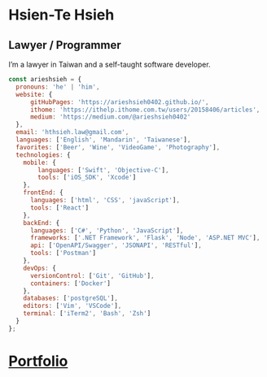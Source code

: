 Hsien-Te Hsieh 
===============================  

Lawyer / Programmer 
-------------------  

I’m a lawyer in Taiwan and a self-taught software developer.

```javascript
const arieshsieh = {
  pronouns: 'he' | 'him',
  website: {
      gitHubPages: 'https://arieshsieh0402.github.io/',
      ithome: 'https://ithelp.ithome.com.tw/users/20158406/articles',
      medium: 'https://medium.com/@arieshsieh0402'
  },
  email: 'hthsieh.law@gmail.com',
  languages: ['English', 'Mandarin', 'Taiwanese'],
  favorites: ['Beer', 'Wine', 'VideoGame', 'Photography'],
  technologies: {
    mobile: {
        languages: ['Swift', 'Objective-C'],
        tools: ['iOS_SDK', 'Xcode']
    },
    frontEnd: {
      languages: ['html', 'CSS', 'javaScript'],
      tools: ['React']
    },
    backEnd: {
      languages: ['C#', 'Python', 'JavaScript'],
      frameworks: ['.NET Framework', 'Flask', 'Node', 'ASP.NET MVC'],
      api: ['OpenAPI/Swagger', 'JSONAPI', 'RESTful'],
      tools: ['Postman']
    },
    devOps: {
      versionControl: ['Git', 'GitHub'],
      containers: ['Docker']
    },
    databases: ['postgreSQL'],
    editors: ['Vim', 'VSCode'],
    terminal: ['iTerm2', 'Bash', 'Zsh']
  }
};
```

# [Portfolio](https://github.com/arieshsieh0402/Portfolio)
